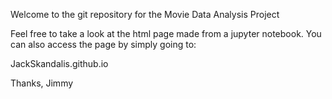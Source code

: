 Welcome to the git repository for the Movie Data Analysis Project

Feel free to take a look at the html page made from a jupyter
notebook. You can also access the page by simply going to:

JackSkandalis.github.io

Thanks,
Jimmy
